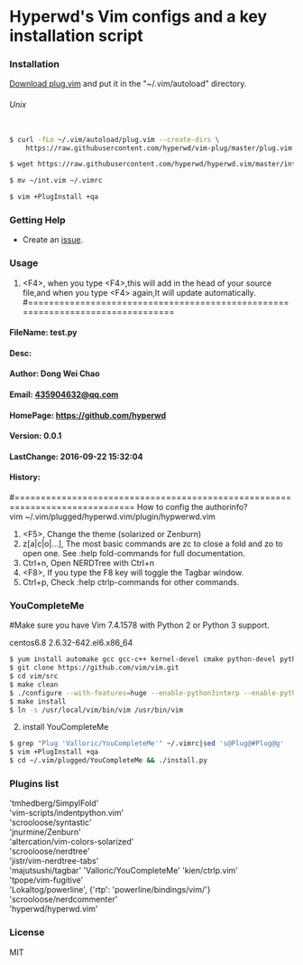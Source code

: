 # Hyperwd's Vim configs and a key installation script                                                                

### Installation

[Download plug.vim](https://raw.githubusercontent.com/hyperwd/vim-plug/master/plug.vim)
and put it in the "~/.vim/autoload" directory.

###### Unix

```sh

$ curl -fLo ~/.vim/autoload/plug.vim --create-dirs \
    https://raw.githubusercontent.com/hyperwd/vim-plug/master/plug.vim

$ wget https://raw.githubusercontent.com/hyperwd/hyperwd.vim/master/int.vim -O ~/int.vim

$ mv ~/int.vim ~/.vimrc

$ vim +PlugInstall +qa


```

### Getting Help

- Create an [issue](https://github.com/hyperwd/hyperwd.vim/issues/new).

### Usage

1.  \<F4\>,    when you type \<F4\>,this will add in the head of your source file,and
   when you type \<F4\> again,It will update automatically.
 #===============================================================================
 ####     FileName: test.py                                                          
 ####         Desc:                                                               
 ####       Author: Dong Wei Chao                                                 
 ####        Email: 435904632@qq.com                                              
 ####     HomePage: https://github.com/hyperwd                                    
 ####      Version: 0.0.1                                                         
 ####   LastChange: 2016-09-22 15:32:04                                           
 ####      History:                                                               
 #=============================================================================
 How to config the authorinfo?<br>
    vim ~/.vim/plugged/hyperwd.vim/plugin/hypwerwd.vim
1.  \<F5\>,     Change the theme (solarized or Zenburn)
1.  z[a|c|o|...],    The most basic commands are zc to close a fold and zo to open one. See
   :help fold-commands for full documentation.
1.  Ctrl+n,  Open NERDTree with Ctrl+n
1.  \<F8\>,    If you type the F8 key will toggle the Tagbar window.
1.  Ctrl+p,   Check :help ctrlp-commands for other commands.



### YouCompleteMe
#Make sure you have Vim 7.4.1578 with Python 2 or Python 3 support.

centos6.8    2.6.32-642.el6.x86_64

```sh
$ yum install automake gcc gcc-c++ kernel-devel cmake python-devel python3-devel ncurses-devel
$ git clone https://github.com/vim/vim.git
$ cd vim/src
$ make clean
$ ./configure --with-features=huge --enable-python3interp --enable-pythoninterp --with-python-config-dir=/usr/lib/python2.7/config-x86_64-linux-gnu/ --enable-rubyinterp --enable-luainterp --enable-perlinterp --with-python-config-dir=/usr/lib/python2.7/config-x86_64-linux-gnu/ --enable-multibyte --enable-cscope      --prefix=/usr/local/vim/
$ make install
$ ln -s /usr/local/vim/bin/vim /usr/bin/vim

```

2. install YouCompleteMe
```sh
$ grep "Plug 'Valloric/YouCompleteMe'" ~/.vimrc|sed 's@Plug@#Plug@g'
$ vim +PlugInstall +qa
$ cd ~/.vim/plugged/YouCompleteMe && ./install.py

```

### Plugins list

   'tmhedberg/SimpylFold'                                  
   'vim-scripts/indentpython.vim'                          
   'scrooloose/syntastic'                                  
   'jnurmine/Zenburn'                                      
   'altercation/vim-colors-solarized'                      
   'scrooloose/nerdtree'                                   
   'jistr/vim-nerdtree-tabs'                               
   'majutsushi/tagbar'
   'Valloric/YouCompleteMe'
   'kien/ctrlp.vim'                                        
   'tpope/vim-fugitive'                                    
   'Lokaltog/powerline', \{'rtp': 'powerline/bindings/vim/'\}
   'scrooloose/nerdcommenter'                              
   'hyperwd/hyperwd.vim'                                   

### License

MIT

